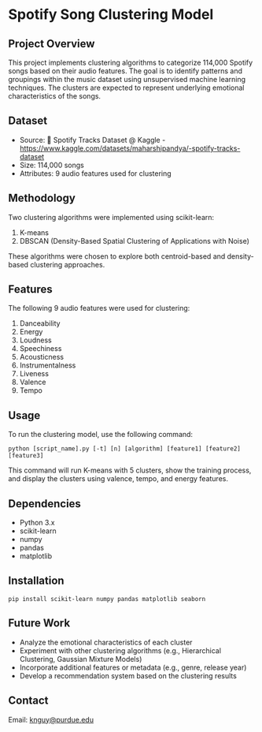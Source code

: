 # Spotify Song Clustering Model

## Project Overview
This project implements clustering algorithms to categorize 114,000 Spotify songs based on their audio features. The goal is to identify patterns and groupings within the music dataset using unsupervised machine learning techniques. The clusters are expected to represent underlying emotional characteristics of the songs.

## Dataset
- Source: 🎹 Spotify Tracks Dataset @ Kaggle - https://www.kaggle.com/datasets/maharshipandya/-spotify-tracks-dataset
- Size: 114,000 songs
- Attributes: 9 audio features used for clustering

## Methodology
Two clustering algorithms were implemented using scikit-learn:
1. K-means
2. DBSCAN (Density-Based Spatial Clustering of Applications with Noise)

These algorithms were chosen to explore both centroid-based and density-based clustering approaches.

## Features
The following 9 audio features were used for clustering:
1. Danceability
2. Energy
3. Loudness
4. Speechiness
5. Acousticness
6. Instrumentalness
7. Liveness
8. Valence
9. Tempo

## Usage
To run the clustering model, use the following command:
```shell
python [script_name].py [-t] [n] [algorithm] [feature1] [feature2] [feature3]
```
This command will run K-means with 5 clusters, show the training process, and display the clusters using valence, tempo, and energy features.

## Dependencies
- Python 3.x
- scikit-learn
- numpy
- pandas 
- matplotlib

## Installation
```shell
pip install scikit-learn numpy pandas matplotlib seaborn
```

## Future Work
- Analyze the emotional characteristics of each cluster
- Experiment with other clustering algorithms (e.g., Hierarchical Clustering, Gaussian Mixture Models)
- Incorporate additional features or metadata (e.g., genre, release year)
- Develop a recommendation system based on the clustering results

## Contact
Email: knguy@purdue.edu
